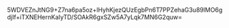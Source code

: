 5WDVEZnJtNG9+Z7na6pa5oz+lHyhKjezQUzEgbPn6T7PPZehaG3u89lMO6gdjIf+iTXNEHernKaIyTD/SOAkR6gxSZw5A7yLqk7MN6G2quw=
